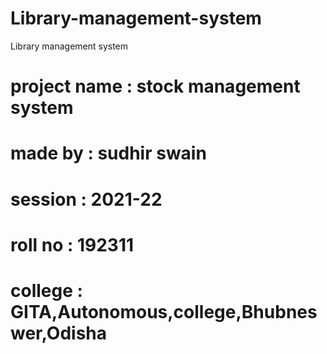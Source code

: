 # Library-management-system
Library management system
#   project name    : stock management system
#   made by         : sudhir swain
#   session         : 2021-22
#   roll no         : 192311
#   college         : GITA,Autonomous,college,Bhubneswer,Odisha
